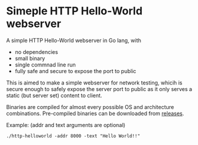 # Simeple HTTP Hello-World webserver
A simple HTTP Hello-World webserver in Go lang, with 
* no dependencies
* small binary
* single commnad line run
* fully safe and secure to expose the port to public

This is aimed to make a simple webserver for network testing, whicih is secure enough to safely expose the server port to public as it only serves a static (but server set) content to client.  

Binaries are compiled for almost every possible OS and architecture combinations. Pre-compiled binaries can be downloaded from [releases](https://github.com/SubhashBose/Simple-HTTP-HelloWorld-server/releases).

Example: (addr and text arguments are optional)
```
./http-helloworld -addr 8000 -text "Hello World!!"
```
